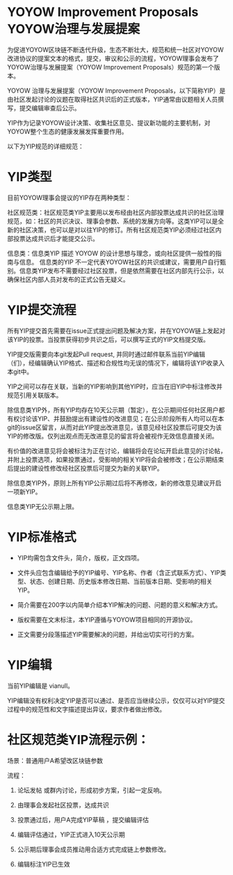 # YOYOW Improvement Proposals  YOYOW治理与发展提案

为促进YOYOW区块链不断迭代升级，生态不断壮大，规范和统一社区对YOYOW改进协议的提案文本的格式，提交，审议和公示的流程，YOYOW理事会发布了YOYOW治理与发展提案（YOYOW Improvement Proposals）规范的第一个版本。

YOYOW 治理与发展提案（YOYOW Improvement Proposals，以下简称YIP）是由社区发起讨论的议题在取得社区共识后的正式版本，YIP通常由议题相关人员撰写，提交编辑审查后公示。

YIP作为记录YOYOW设计决策、收集社区意见、提议新功能的主要机制，对YOYOW整个生态的健康发展发挥重要作用。

以下为YIP规范的详细规范：

# YIP类型
目前YOYOW理事会提议的YIP存在两种类型：

社区规范类：社区规范类YIP主要用以发布经由社区内部投票达成共识的社区治理规范，如：社区的共识决议、理事会参数、系统的发展方向等。这类YIP可以是全新的社区决策，也可以是对以往YIP的修订。所有社区规范类YIP必须经过社区内部投票达成共识后才能提交公示。

信息类：信息类YIP 描述 YOYOW 的设计思想与理念，或向社区提供一般性的指南与信息。 信息类的YIP 不一定代表YOYOW社区的共识或建议，需要用户自行甄别。信息类YIP发布不需要经过社区投票，但是依然需要在社区内部先行公示，以确保社区内部人员对发布的正式公告无疑义。


# YIP提交流程

所有YIP提交首先需要在issue正式提出问题及解决方案，并在YOYOW链上发起对该YIP的投票。当投票获得初步共识之后，可以撰写正式的YIP文档提交版。

YIP提交版需要向本git发起Pull request, 并同时通过邮件联系当前YIP编辑（们），经编辑确认YIP格式、描述和合规性均无误的情况下，编辑将该YIP收录入本git中。

YIP之间可以存在关联，当新的YIP影响到其他YIP时，应当在旧YIP中标注修改并规范引用关联版本。

除信息类YIP外，所有YIP均存在10天公示期（暂定），在公示期间任何社区用户都有权讨论该YIP、并鼓励提出有建设性的改进意见；在公示阶段所有人均可以在本git的issue区留言，从而对此YIP提出改进意见，该意见经社区投票后可提交为该YIP的修改版。仅列出观点而无改进意见的留言将会被视作无效信息直接关闭。

有价值的改进意见将会被标注为正在讨论，编辑将会在论坛开启此意见的讨论帖，并附上投票选项，如果投票通过，受影响的相关YIP将会会被修改；在公示期结束后提出的建设性修改经社区投票后可提交为新的关联YIP。

除信息类YIP外，原则上所有YIP公示期过后将不再修改，新的修改意见建议开启一项新YIP。

信息类YIP无公示期上限。

# YIP标准格式

* YIP均需包含文件头，简介，版权，正文四项。

* 文件头应包含编辑给予的YIP编号、YIP名称、作者（含正式联系方式）、YIP类型、状态、创建日期、历史版本修改日期、当前版本日期、受影响的相关YIP。

* 简介需要在200字以内简单介绍本YIP解决的问题、问题的意义和解决方式。

* 版权需要在文末标注，本YIP遵循与YOYOW项目相同的开源协议。

* 正文需要分段落描述YIP需要解决的问题，并给出切实可行的方案。

# YIP编辑

当前YIP编辑是 vianull。

YIP编辑没有权利决定YIP是否可以通过、是否应当继续公示，仅仅可以对YIP提交过程中的规范性和文字描述提出异议，要求作者做出修改。



# 社区规范类YIP流程示例：

场景：普通用户A希望改区块链参数

流程：

1. 论坛发帖 或群内讨论，形成初步方案，引起一定反响。

2. 由理事会发起社区投票，达成共识

3. 投票通过后，用户A完成YIP草稿 ，提交编辑评估

4. 编辑评估通过，YIP正式进入10天公示期

5. 公示期后理事会成员推动用合适方式完成链上参数修改。

6. 编辑标注YIP已生效

